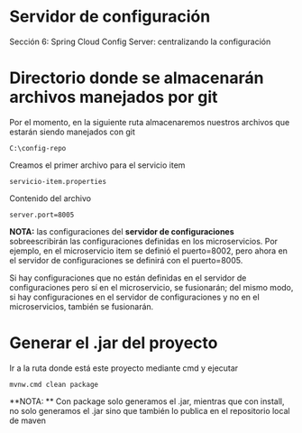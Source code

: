 # Servidor de configuración
Sección 6: Spring Cloud Config Server: centralizando la configuración

# Directorio donde se almacenarán archivos manejados por git
Por el momento, en la siguiente ruta almacenaremos nuestros archivos que estarán siendo manejados con git

```
C:\config-repo
```
Creamos el primer archivo para el servicio item

```
servicio-item.properties
```
Contenido del archivo

```
server.port=8005
```
**NOTA:** las configuraciones del **servidor de configuraciones** sobreescribirán
las configuraciones definidas en los microservicios. Por ejemplo, en el microservicio item
se definió el puerto=8002, pero ahora en el servidor de configuraciones se definirá
con el puerto=8005.

Si hay configuraciones que no están definidas en el servidor de configuraciones pero sí
en el microservicio, se fusionarán; del mismo modo, si hay configuraciones en el servidor
de configuraciones y no en el microservicios, también se fusionarán.

# Generar el .jar del proyecto
Ir a la ruta donde está este proyecto mediante cmd y ejecutar

```
mvnw.cmd clean package
```

**NOTA: ** Con package solo generamos el .jar, mientras que con install, no solo generamos el .jar sino que también lo publica en el repositorio local de maven